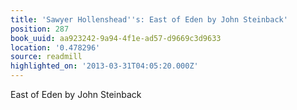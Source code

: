 ```yaml
---
title: 'Sawyer Hollenshead''s: East of Eden by John Steinback'
position: 287
book_uuid: aa923242-9a94-4f1e-ad57-d9669c3d9633
location: '0.478296'
source: readmill
highlighted_on: '2013-03-31T04:05:20.000Z'
---
```


East of Eden by John Steinback